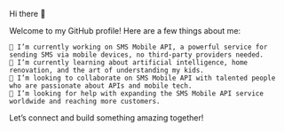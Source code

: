 Hi there 👋

Welcome to my GitHub profile! Here are a few things about me:

    🔭 I’m currently working on SMS Mobile API, a powerful service for sending SMS via mobile devices, no third-party providers needed.
    🌱 I’m currently learning about artificial intelligence, home renovation, and the art of understanding my kids.
    👯 I’m looking to collaborate on SMS Mobile API with talented people who are passionate about APIs and mobile tech.
    🤔 I’m looking for help with expanding the SMS Mobile API service worldwide and reaching more customers.

Let’s connect and build something amazing together!
